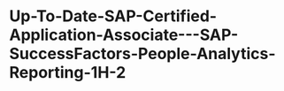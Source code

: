 # Up-To-Date-SAP-Certified-Application-Associate---SAP-SuccessFactors-People-Analytics-Reporting-1H-2